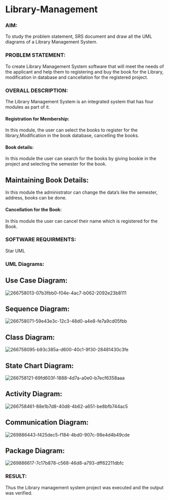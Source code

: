 # Library-Management

### AIM:

To study the problem statement, SRS document and draw all the UML diagrams of a Library Management System.

### PROBLEM STATEMENT:

To create Library Management System software that will meet the needs of the applicant
and help them to registering and buy the book for the Library, modification in database and
cancellation for the registered project.

### OVERALL DESCRIPTION:

The Library Management System is an integrated system that has four modules as part of
it. 

#### Registration for Membership:

In this module, the user can select the books to register for the library,Modification in the book
database, cancelling the books.

#### Book details:

In this module the user can search for the books by giving bookie in the project and selecting
the semester for the book.

## Maintaining Book Details:

In this module the administrator can change the data’s like the semester, address, books can be
done.

#### Cancellation for the Book:

In this module the user can cancel their name which is registered for the Book.

### SOFTWARE REQUIRMENTS:

Star UML

### UML Diagrams:

## Use Case Diagram:
![266758013-07b3fbb0-f04e-4ac7-b062-2092e23b8111](https://github.com/NaveenSivamalai/LAB-1-ATM/assets/123792574/f1e6b6c6-c572-4a5a-a2fb-271b8bdd824c)
## Sequence Diagram:
![266758071-59e43e3c-12c3-48d0-a4e8-fe7a9cd05fbb](https://github.com/NaveenSivamalai/LAB-1-ATM/assets/123792574/003295fc-2384-4661-bdb5-f43b74d48c00)
## Class Diagram:
![266758095-b93c385a-d600-40c1-9f30-28481430c3fe](https://github.com/NaveenSivamalai/LAB-1-ATM/assets/123792574/749fd63c-bef9-4e8b-bbf5-308877b25eaa)
## State Chart Diagram:
![266758121-69fd603f-1888-4d7a-a0e0-b7ecf6358aaa](https://github.com/NaveenSivamalai/LAB-1-ATM/assets/123792574/d623a72f-7dec-45d8-b403-5ac9792033f9)
## Activity Diagram:
![266758461-88e1b7d8-40d8-4b62-a651-be8bfb744ac5](https://github.com/NaveenSivamalai/LAB-1-ATM/assets/123792574/53ac021b-5f27-4053-b463-f903022c3786)
## Communication Diagram:
![269886443-f425dec5-f184-4bd0-907c-98e4d4b49cde](https://github.com/NaveenSivamalai/LAB-1-ATM/assets/123792574/79366e95-1050-46d0-a27f-9af373948c7b)
## Package Diagram:
![269886617-7c17b878-c568-46d8-a793-dff62211dbfc](https://github.com/NaveenSivamalai/LAB-1-ATM/assets/123792574/97989284-a0b1-48c5-992a-3478dbeb8722)


### RESULT:

Thus the Library management system project was executed and the output was verified.
